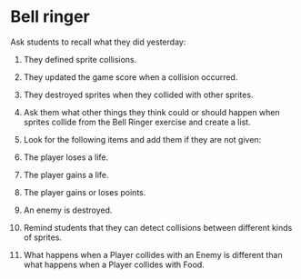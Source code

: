 # Bell ringer
Ask students to recall what they did yesterday:
1. They defined sprite collisions.
1. They updated the game score when a collision occurred.
1. They destroyed sprites when they collided with other sprites.
1. Ask them what other things they think could or should happen when sprites collide from the Bell Ringer exercise and create a list.
1. Look for the following items and add them if they are not given:
1. The player loses a life.
1. The player gains a life.
1. The player gains or loses points.
1. An enemy is destroyed.
1. Remind students that they can detect collisions between different kinds of sprites.
   
2. What happens when a Player collides with an Enemy is different than what happens when a Player collides with Food.
